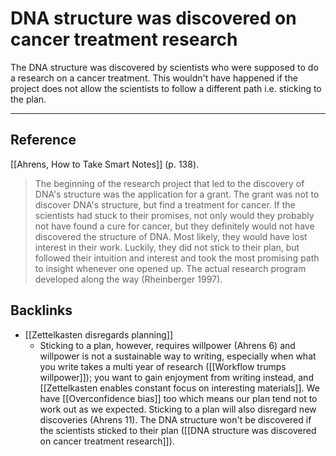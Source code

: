 # DNA structure was discovered on cancer treatment research
The DNA structure was discovered by scientists who were supposed to do a research on a cancer treatment. This wouldn't have happened if the project does not allow the scientists to follow a different path i.e. sticking to the plan.

- - -
## Reference
[[Ahrens, How to Take Smart Notes]] (p. 138).
> The beginning of the research project that led to the discovery of DNA's structure was the application for a grant. The grant was not to discover DNA's structure, but find a treatment for cancer. If the scientists had stuck to their promises, not only would they probably not have found a cure for cancer, but they definitely would not have discovered the structure of DNA. Most likely, they would have lost interest in their work. Luckily, they did not stick to their plan, but followed their intuition and interest and took the most promising path to insight whenever one opened up. The actual research program developed along the way (Rheinberger 1997).

## Backlinks
* [[Zettelkasten disregards planning]]
	* Sticking to a plan, however, requires willpower (Ahrens 6) and willpower is not a sustainable way to writing, especially when what you write takes a multi year of research ([[Workflow trumps willpower]]); you want to gain enjoyment from writing instead, and [[Zettelkasten enables constant focus on interesting materials]]. We have [[Overconfidence bias]] too which means our plan tend not to work out as we expected. Sticking to a plan will also disregard new discoveries (Ahrens 11). The DNA structure won't be discovered if the scientists sticked to their plan ([[DNA structure was discovered on cancer treatment research]]).

<!-- #evergreen #serendipity -->

<!-- {BearID:386163B1-78E4-4C7F-8461-F17558D97BD6-464-0000E66A0EF6EEF8} -->

